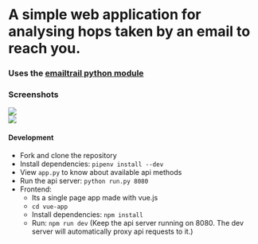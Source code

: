 # A simple web application for analysing hops taken by an email to reach you.

### Uses the [emailtrail python module](https://github.com/akshayKMR/emailtrail)
### Screenshots

<img align="center" src="https://i.imgur.com/AQguHJj.png">

<br>

<img align="center" src="https://i.imgur.com/jrdktzc.png">

#### Development

- Fork and clone the repository
- Install dependencies: `pipenv install --dev`
- View `app.py` to know about available api methods
- Run the api server: `python run.py 8080`
- Frontend:
  - Its a single page app made with vue.js
  - `cd vue-app`
  - Install dependencies: `npm install`
  - Run: `npm run dev` (Keep the api server running on 8080. The dev server will automatically proxy api requests to it.)